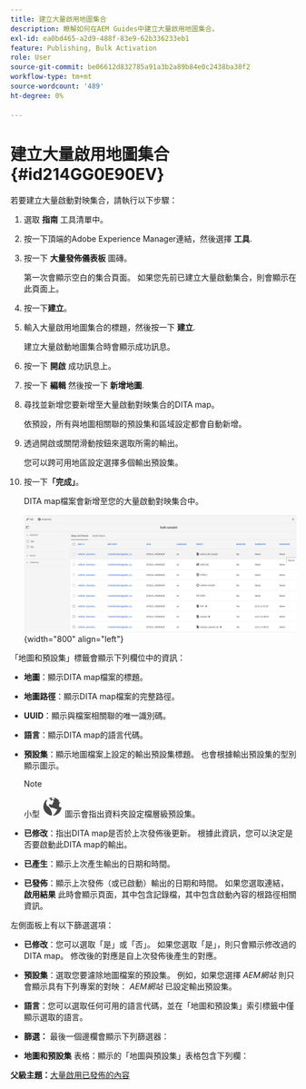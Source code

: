```yaml
---
title: 建立大量啟用地圖集合
description: 瞭解如何在AEM Guides中建立大量啟用地圖集合。
exl-id: ea0bd465-a2d9-488f-83e9-62b336233eb1
feature: Publishing, Bulk Activation
role: User
source-git-commit: be06612d832785a91a3b2a89b84e0c2438ba30f2
workflow-type: tm+mt
source-wordcount: '489'
ht-degree: 0%

---
```


# 建立大量啟用地圖集合 {#id214GG0E90EV}

若要建立大量啟動對映集合，請執行以下步驟：

1. 選取 **指南** 工具清單中。

1. 按一下頂端的Adobe Experience Manager連結，然後選擇 **工具**.

1. 按一下 **大量發佈儀表板** 圖磚。

   第一次會顯示空白的集合頁面。 如果您先前已建立大量啟動集合，則會顯示在此頁面上。

1. 按一下&#x200B;**建立**。

1. 輸入大量啟用地圖集合的標題，然後按一下 **建立**.

   建立大量啟動地圖集合時會顯示成功訊息。

1. 按一下 **開啟** 成功訊息上。

1. 按一下 **編輯** 然後按一下 **新增地圖**.

1. 尋找並新增您要新增至大量啟動對映集合的DITA map。

   依預設，所有與地圖相關聯的預設集和區域設定都會自動新增。

1. 透過開啟或關閉滑動按鈕來選取所需的輸出。

   您可以跨可用地區設定選擇多個輸出預設集。

1. 按一下&#x200B;**「完成」**。

   DITA map檔案會新增至您的大量啟動對映集合中。

   ![](images/bulk-activation-collection-created.png){width="800" align="left"}


「地圖和預設集」標籤會顯示下列欄位中的資訊：

- **地圖**：顯示DITA map檔案的標題。
- **地圖路徑**：顯示DITA map檔案的完整路徑。

- **UUID**：顯示與檔案相關聯的唯一識別碼。

- **語言**：顯示DITA map的語言代碼。
- **預設集**：顯示地圖檔案上設定的輸出預設集標題。 也會根據輸出預設集的型別顯示圖示。

  >[!NOTE]
  >
  > 小型 ![](images/global-preset-icon.svg) 圖示會指出資料夾設定檔層級預設集。
- **已修改**：指出DITA map是否於上次發佈後更新。 根據此資訊，您可以決定是否要啟動此DITA map的輸出。
- **已產生**：顯示上次產生輸出的日期和時間。
- **已發佈**：顯示上次發佈（或已啟動）輸出的日期和時間。 如果您選取連結， **啟用結果** 此時會顯示頁面，其中包含記錄檔，其中包含啟動內容的根路徑相關資訊。


左側面板上有以下篩選選項：

- **已修改**：您可以選取「是」或「否」。 如果您選取「是」，則只會顯示修改過的DITA map。 修改後的對應是自上次發佈後產生的對應。
- **預設集**：選取您要濾除地圖檔案的預設集。 例如，如果您選擇 *AEM網站* 則只會顯示具有下列專案的對映： *AEM網站* 已設定輸出預設集。
- **語言**：您可以選取任何可用的語言代碼，並在「地圖和預設集」索引標籤中僅顯示選取的語言。

- **篩選：** 最後一個邊欄會顯示下列篩選器：
- **地圖和預設集** 表格：顯示的「地圖與預設集」表格包含下列欄：

**父級主題：**[&#x200B;大量啟用已發佈的內容](conf-bulk-activation.md)
